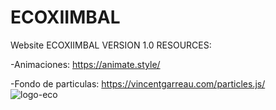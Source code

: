 # ECOXIIMBAL
Website ECOXIIMBAL VERSION 1.0
RESOURCES:

-Animaciones: https://animate.style/	

-Fondo de particulas: https://vincentgarreau.com/particles.js/		
![logo-eco](https://user-images.githubusercontent.com/88689761/193426774-c51ead70-e667-4e18-bb0b-2c351f5c4121.png)
